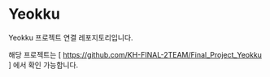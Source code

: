 # Yeokku

Yeokku 프로젝트 연결 레포지토리입니다.

해당 프로젝트는 [ https://github.com/KH-FINAL-2TEAM/Final_Project_Yeokku ] 에서 확인 가능합니다.
